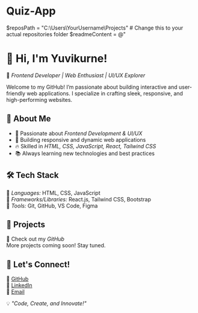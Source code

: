 # Quiz-App

$reposPath = "C:\Users\YourUsername\Projects"  # Change this to your actual repositories folder
$readmeContent = @"
# 👋 Hi, I'm Yuvikurne!  

🚀 *Frontend Developer | Web Enthusiast | UI/UX Explorer*  

Welcome to my GitHub! I’m passionate about building interactive and user-friendly web applications. I specialize in crafting sleek, responsive, and high-performing websites.  

## 🌟 About Me  
- 🎨 Passionate about *Frontend Development & UI/UX*  
- 💼 Building responsive and dynamic web applications  
- 🔥 Skilled in *HTML, CSS, JavaScript, React, Tailwind CSS*  
- 📚 Always learning new technologies and best practices  

## 🛠 Tech Stack  
🔹 *Languages:* HTML, CSS, JavaScript  
🔹 *Frameworks/Libraries:* React.js, Tailwind CSS, Bootstrap  
🔹 *Tools:* Git, GitHub, VS Code, Figma  

## 📌 Projects  
🚀 Check out my *GitHub*  
More projects coming soon! Stay tuned.  

## 👯 Let's Connect!  
🔗 [GitHub](https://github.com/yuvikurne)  
🔗 [LinkedIn](https://www.linkedin.com/in/yuvrajkurne0223/)  
🔗 [Email](mailto:yuvrajkurne2311@gmail.com)  

💡 *"Code, Create, and Innovate!"* 